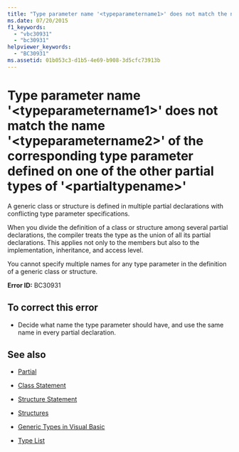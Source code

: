 ```yaml
---
title: "Type parameter name '<typeparametername1>' does not match the name '<typeparametername2>' of the corresponding type parameter defined on one of the other partial types of '<partialtypename>'"
ms.date: 07/20/2015
f1_keywords: 
  - "vbc30931"
  - "bc30931"
helpviewer_keywords: 
  - "BC30931"
ms.assetid: 01b053c3-d1b5-4e69-b908-3d5cfc73913b
---
```

# Type parameter name '\<typeparametername1>' does not match the name '\<typeparametername2>' of the corresponding type parameter defined on one of the other partial types of '\<partialtypename>'
A generic class or structure is defined in multiple partial declarations with conflicting type parameter specifications.  
  
 When you divide the definition of a class or structure among several partial declarations, the compiler treats the type as the union of all its partial declarations. This applies not only to the members but also to the implementation, inheritance, and access level.  
  
 You cannot specify multiple names for any type parameter in the definition of a generic class or structure.  
  
 **Error ID:** BC30931  
  
## To correct this error  
  
- Decide what name the type parameter should have, and use the same name in every partial declaration.  
  
## See also

- [Partial](../language-reference/modifiers/partial.md)
- [Class Statement](../language-reference/statements/class-statement.md)
- [Structure Statement](../language-reference/statements/structure-statement.md)

- [Structures](../programming-guide/language-features/data-types/structures.md)
- [Generic Types in Visual Basic](../programming-guide/language-features/data-types/generic-types.md)
- [Type List](../language-reference/statements/type-list.md)
